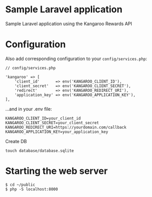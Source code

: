 # Sample Laravel application
Sample Laravel application using the Kangaroo Rewards API

# Configuration
Also add corresponding configuration to your `config/services.php`:

```
// config/services.php

'kangaroo' => [
    'client_id'       => env('KANGAROO_CLIENT_ID'),
    'client_secret'   => env('KANGAROO_CLIENT_SECRET'),
    'redirect'        => env('KANGAROO_REDIRECT_URI'),
    'application_key' => env('KANGAROO_APPLICATION_KEY'),
],
```

…and in your .env file:

```
KANGAROO_CLIENT_ID=your_client_id
KANGAROO_CLIENT_SECRET=your_client_secret
KANGAROO_REDIRECT_URI=https://yourdomain.com/callback
KANGAROO_APPLICATION_KEY=your_application_key
```

Create DB
```
touch database/database.sqlite
```

# Starting the web server

```
$ cd ~/public
$ php -S localhost:8000
```